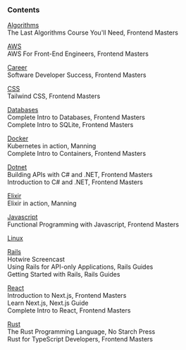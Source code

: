 ### Contents

[Algorithms](./algorithms.md)  
The Last Algorithms Course You'll Need, Frontend Masters

[AWS](./aws.md)  
AWS For Front-End Engineers, Frontend Masters

[Career](./career.md)  
Software Developer Success, Frontend Masters

[CSS](./css.md)  
Tailwind CSS, Frontend Masters

[Databases](./databases.md)  
Complete Intro to Databases, Frontend Masters  
Complete Intro to SQLite, Frontend Masters

[Docker](./docker.md)  
Kubernetes in action, Manning  
Complete Intro to Containers, Frontend Masters

[Dotnet](./dotnet.md)  
Building APIs with C# and .NET, Frontend Masters  
Introduction to C# and .NET, Frontend Masters

[Elixir](./elixir.md)  
Elixir in action, Manning

[Javascript](./javascript.md)  
Functional Programming with Javascript, Frontend Masters

[Linux](./linux.md)

[Rails](./rails.md)  
Hotwire Screencast  
Using Rails for API-only Applications, Rails Guides  
Getting Started with Rails, Rails Guides

[React](./react.md)  
Introduction to Next.js, Frontend Masters  
Learn Next.js, Next.js Guide  
Complete Intro to React, Frontend Masters

[Rust](./rust.md)  
The Rust Programming Language, No Starch Press  
Rust for TypeScript Developers, Frontend Masters
